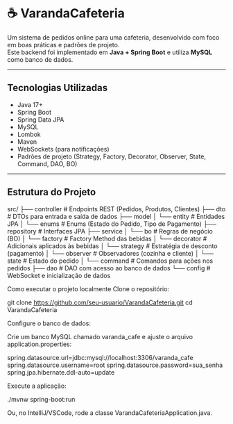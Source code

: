 # ☕ VarandaCafeteria

Um sistema de pedidos online para uma cafeteria, desenvolvido com foco em boas práticas e padrões de projeto.  
Este backend foi implementado em **Java + Spring Boot** e utiliza **MySQL** como banco de dados.

---

##  Tecnologias Utilizadas

- Java 17+
- Spring Boot
- Spring Data JPA
- MySQL
- Lombok
- Maven
- WebSockets (para notificações)
- Padrões de projeto (Strategy, Factory, Decorator, Observer, State, Command, DAO, BO)

---

##  Estrutura do Projeto

src/
├── controller         # Endpoints REST (Pedidos, Produtos, Clientes)
├── dto               # DTOs para entrada e saída de dados
├── model
│   └── entity         # Entidades JPA
│   └── enums          # Enums (Estado do Pedido, Tipo de Pagamento)
├── repository         # Interfaces JPA
├── service
│   └── bo             # Regras de negócio (BO)
│   └── factory        # Factory Method das bebidas
│   └── decorator      # Adicionais aplicados às bebidas
│   └── strategy       # Estratégia de desconto (pagamento)
│   └── observer       # Observadores (cozinha e cliente)
│   └── state          # Estado do pedido
│   └── command        # Comandos para ações nos pedidos
├── dao                # DAO com acesso ao banco de dados
└── config             # WebSocket e inicialização de dados


 Como executar o projeto localmente
Clone o repositório:

git clone https://github.com/seu-usuario/VarandaCafeteria.git
cd VarandaCafeteria


Configure o banco de dados:

Crie um banco MySQL chamado varanda_cafe e ajuste o arquivo application.properties:

spring.datasource.url=jdbc:mysql://localhost:3306/varanda_cafe
spring.datasource.username=root
spring.datasource.password=sua_senha
spring.jpa.hibernate.ddl-auto=update


Execute a aplicação:

./mvnw spring-boot:run

Ou, no IntelliJ/VSCode, rode a classe VarandaCafeteriaApplication.java.

